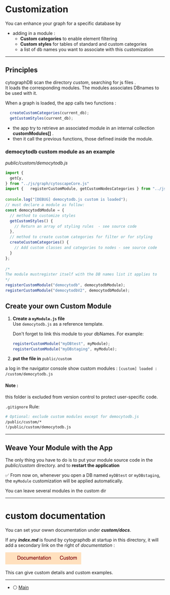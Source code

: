 # Customization

You can enhance your graph for a specific database by 
- adding in a module : 
  - **Custom categories** to enable element filtering
  - **Custom styles** for tables of standard and custom categories
  - a list of db names you want to associate with this customization

---

## Principles

cytographDB scan the directory *custom*, searching for js files .   
It loads the corresponding modules.
The modules associates DBnames to be used with it.    

When a graph is loaded, the app calls two functions :  

```js
  createCustomCategories(current_db);
  getCustomStyles(current_db);
```

- the app try to retrieve an associated module in an internal collection **customModules[]** . 
- then it call the previous functions, those defined inside the module.


### democytodb custom module as an example

 *public/custom/democytodb.js*
```js
import {
  getCy,
} from "../js/graph/cytoscapeCore.js"
import {   registerCustomModule, getCustomNodesCategories } from "../js/filters/categories.js";

console.log("[DEBUG] democytodb.js custom is loaded");
// must declare a module as follow:
const democytodbModule = {
  // method to customize styles
  getCustomStyles() {
    // Return an array of styling rules  - see source code
  },
  // method to create custom categories for filter or for styling 
  createCustomCategories() {
    // Add custom classes and categories to nodes - see source code
  }
};

/*
The module mustregister itself with the DB names list it applies to
*/
registerCustomModule("democytodb", democytodbModule);
registerCustomModule("democytodbV2", democytodbModule);

```



##  Create your own Custom Module

1. **Create a `myModule.js` file**  
   Use `democytodb.js` as a reference template.

   Don't forget to link this module to your dbNames.
   For example:

    ```js
    registerCustomModule("myDBtest", myModule);
    registerCustomModule("myDBstaging", myModule);
    
    ```

2. **put the file in** `public/custom`

a log in the navigator console show custom modules : ```[custom] loaded : /custom/democytodb.js```



#### Note : 

this folder is excluded from version control to protect user-specific code.

  `.gitignore` Rule:

``` bash
# Optional: exclude custom modules except for democytodb.js
/public/custom/*
!/public/custom/democytodb.js
```

---

## Weave Your Module with the App

The only thing you have to do is to put your module source code in the *public/custom* directory.
and to **restart the application**

✅ From now on, whenever you open a DB named `myDBtest` or `myDBstaging`,  
the `myModule` customization will be applied automatically.

You can leave several modules in the custom dir

--- 

# custom documentation 

You can set your owwn documentation under ***custom/docs***.

If any ***index\.md*** is found by cytographdb at startup in this directory,  it will add a secondary link on the right of *documentation* :  

![](./img/customLink.png)

This can give custom details and custom examples. 

---



- ⚪️ [Main](./main.md)
